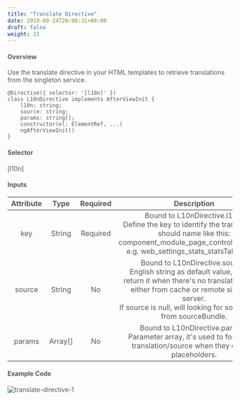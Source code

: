 ```yaml
---
title: "Translate Directive"
date: 2019-09-24T20:08:31+08:00
draft: false
weight: 21
---
```



#### **Overview**

Use the translate directive in your HTML templates to retrieve translations from the singleton service.

```
@Directive({ selector: '[l10n]' })
class L10nDirective implements AfterViewInit {
    l10n: string;
    source: string;
    params: string[];
    constructor(el: ElementRef, ...)
    ngAfterViewInit()
}

```

#### **Selector**

[l10n]

#### **Inputs**

| Attribute |  Type   | Required | Description                                                  |
| :-------: | :-----: | :------: | :------------------------------------------------------------: |
|    key    | String  | Required | Bound to L10nDirective.l10n.<br/>Define the key to identify the translation, it should name like this: component_module_page_control_shortmsg. e.g. web_settings_stats_statsTable_host; |
|  source   | String  |    No    | Bound to L10nDirective.source.<br/>English string as default value, API will return it when there's no translation found either from cache or remote singleton server.<br/>If source is null, will looking for source string from sourceBundle. |
|  params   | Array[] |    No    | Bound to L10nDirective.params.<br/>Parameter array, it's used to format the translation/source when they contain placeholders. |


#### **Example Code**

![translate-directive-1](https://github.com/zmengjiao/singleton/raw/website/content/en/images/translate-directive/translate-directive-1.png)


<style>
    html {
        font-family: Metropolis;
        color: #575757;
    }
    section strong {
        font-weight: 400;
    }
    article section.page pre {
        background-color: #fafafa;
        border:1px solid #ccc;
        padding-top: 2rem;
    }
    article section.page table th {
        font-weight:500;
        text-transform: inherit;
    }
    table thead tr th:first-child {
        width:13rem;
    }
    table thead tr th:nth-child(2) {
        width:10rem;
    }
    table thead tr th:nth-child(3) {
        width:10rem;
    }
    article section.page h1:first-of-type {
        text-transform: inherit;
        font-family: inherit;
    }
</style>